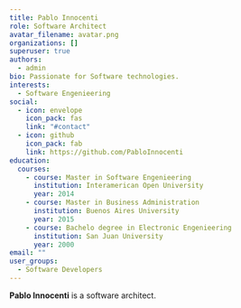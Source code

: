 ```yaml
---
title: Pablo Innocenti
role: Software Architect
avatar_filename: avatar.png
organizations: []
superuser: true
authors:
  - admin
bio: Passionate for Software technologies.
interests:
  - Software Engenieering
social:
  - icon: envelope
    icon_pack: fas
    link: "#contact"
  - icon: github
    icon_pack: fab
    link: https://github.com/PabloInnocenti
education:
  courses:
    - course: Master in Software Engenieering
      institution: Interamerican Open University
      year: 2014
    - course: Master in Business Administration
      institution: Buenos Aires University
      year: 2015
    - course: Bachelo degree in Electronic Engenieering
      institution: San Juan University
      year: 2000
email: ""
user_groups:
  - Software Developers
---
```

**Pablo Innocenti** is a software architect.